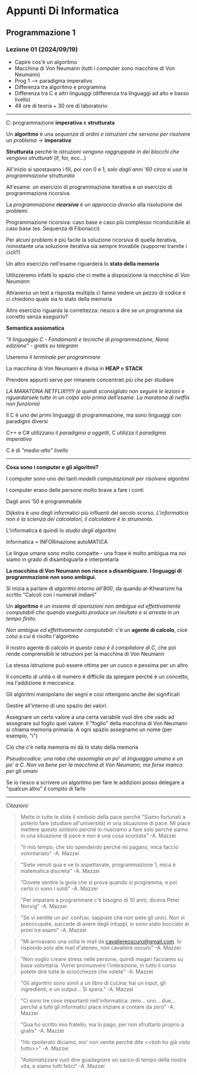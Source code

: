 # Appunti Di Informatica
## Programmazione 1
### Lezione 01 (2024/09/19)
- Capire cos'è un algoritmo
- Macchina di Von Neumann (tutti i computer sono macchine di Von Neumann)
- Prog 1 --> paradigma imperativo
- Differenza tra algoritmo e programma
- Differenza tra C e altri linguaggi (differenza tra linguaggi ad alto e basso livello)
- 48 ore di teoria + 30 ore di laboratorio


---


C: programmazione **imperativa** e **strutturata**


Un **algoritmo** è una *sequenza di ordini e istruzioni che servono per risolvere un problema* → **imperativa**


**Strutturata** perché le *istruzioni vengono raggruppate in dei blocchi che vengono strutturati* (if, for, ecc...)


All'inizio si spostavano i fili, poi con 0 e 1, solo *dagli anni '60 circa si usa la programmazione strutturata*


All'esame: un esercizio di programmazione iterativa e un esercizio di programmazione ricorsiva


La *programmazione **ricorsiva*** è un *approccio diverso* alla risoluzione dei problemi


Programmazione ricorsiva: caso base e caso più complesso riconducibile al caso base (es. Sequenza di Fibonacci)


Per alcuni problemi è più facile la soluzione ricorsiva di quella iterativa, nonostante una soluzione iterativa sia sempre trovabile (supporrei tramite i cicli?)


Un altro esercizio nell'esame riguarderà lo **stato della memoria**


Utilizzeremo infatti lo spazio che ci mette a disposizione la *macchina di Von Neumann*


Attraverso un test a risposta multipla ci fanno vedere un pezzo di codice e ci chiedono quale sia lo stato della memoria


Altro esercizio riguarda la correttezza: riesco a dire se un programma sia corretto senza eseguirlo?


**Semantica assiomatica**


*"Il linguaggio C - Fondamenti e tecniche di programmazione, Nona edizione" - gratis su telegram*


Useremo il *terminale per programmare*


La macchina di Von Neumann è divisa in **HEAP** e **STACK**


Prendere appunti serve per rimanere concentrati più che per studiare


*LA MARATONA NETFLIX!!!!!! (è quindi sconsigliato non seguire le lezioni e riguardarsele tutte in un colpo solo prima dell’esame. La maratona di netflix non funziona)*


Il C è uno dei primi linguaggi di programmazione, ma sono linguaggi con paradigmi diversi


C++ e C# utilizzano il *paradigma a oggetti*, C utilizza il *paradigma imperativo*


C è di *"medio-alto" livello*


---


**Cosa sono i computer e gli algoritmi?**


I computer sono uno dei tanti *modelli computazionali per risolvere algoritmi*


I computer erano delle persone molto brave a fare i conti


Dagli anni '50 è programmabile


Dijkstra è uno degli informatici più influenti del secolo scorso. *L'informatica non è la scienza dei calcolatori, il calcolatore è lo strumento.*


L'informatica è quindi lo *studio degli algoritmi*


Informatica = INFORmazione autoMATICA


Le lingue umane sono molto compatte - una frase è molto ambigua ma noi siamo in grado di disambiguarla e interpretarla


**La macchina di Von Neumann non riesce a disambiguare. I linguaggi di programmazione _non_ sono ambigui.**


Si inizia a parlare di *algoritmi intorno all'800*, da quando al-Khwarizmi ha scritto "Calcoli con i numerali indiani"


Un **algoritmo** è un *insieme di operazioni non ambigue ed effettivamente computabili che quando eseguito produce un risultato e si arresta in un tempo finito.*


*Non ambigue ed effettivamente computabili*: c'è un **agente di calcolo**, cioè colui a cui è rivolto l'algoritmo


Il nostro agente di calcolo *in questo caso è il compilatore di C*, che poi rende comprensibili le istruzioni per la macchina di Von Neumann


La stessa istruzione può essere ottima per un cuoco e pessima per un altro


Il concetto di unità o di numero è difficile da spiegare perché è un concetto, ma l'addizione è meccanica.


Gli algoritmi manipolano dei segni e così ottengono anche dei significati


Gestire all'interno di uno spazio dei valori.


Assegnare un certo valore a una certa variabile vuol dire che vado ad assegnare sul foglio quel valore. Il "foglio" della macchina di Von Neumann si chiama memoria primaria. A ogni spazio assegnamo un nome (per esempio, "i")


Ciò che c'è nella memoria mi dà lo stato della memoria


*Pseudocodice: una roba che assomiglia un po' al linguaggio umano e un po' a C. Non va bene per la macchina di Von Neumann, ma forse manco per gli umani*


Se io riesco a scrivere un algoritmo per fare le addizioni posso delegare a "qualcun altro" il compito di farlo


---


*Citazioni:*
> Mette in tutte le slide il simbolo della pace perché "Siamo fortunati a poterlo fare (studiare all'università) in una situazione di pace. Mi piace mettere questo simbolo perché lo riusciamo a fare solo perché siamo in una situazione di pace e non è una cosa scontata" -A. Mazzei


> "Il mio tempo, che sto spendendo perché mi pagano, mica faccio volontariato"  -A. Mazzei


> "Siete venuti qua e ve lo aspettavate, programmazione 1, mica è matematica discreta" -A. Mazzei


> "Dovete sentire la gioia che si prova quando si programma, e poi certo ci sono i soldi" -A. Mazzei


> "Per imparare a programmare c'è bisogno di 10 anni, diceva Peter Norvig” -A. Mazzei


> "Se vi sentite un po' confusi, sappiate che non siete gli unici. Non vi preoccupate, succede di avere degli intoppi, io sono stato bocciato ai primi tre esami" -A. Mazzei


> "Mi arrivavano una volta le mail da cavaliereoscuro@gmail.com. Io rispondo solo alle mail d'ateneo, non cavaliere oscuro" -A. Mazzei


> "Non voglio creare stress nelle persone, quindi magari facciamo su base volontaria. Vorrei promuovere l'interazione, in tutto il corso potete dire tutte le sciocchezze che volete" -A. Mazzei


> "Gli algoritmi sono simili a un libro di cucina: hai un input, gli ingredienti, e un output... Si spera." -A. Mazzei


> "Ci sono tre cose importanti nell'informatica: zero... uno... due… perché a tutti gli informatici piace iniziare a contare da zero” -A. Mazzei


> "Qua ho scritto mio fratello, ma lo pago, per non sfruttarlo proprio a gratis" -A. Mazzei


> "Ho spoilerato diciamo, mo' non venite perché dite <<boh ho già visto tutto>>" -A. Mazzei


> "Automatizzare vuol dire guadagnare un sacco di tempo della nostra vita, e siamo tutti felici" -A. Mazzei
